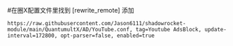 #在圈X配置文件里找到 [rewrite_remote] 添加
```
https://raw.githubusercontent.com/Jason6111/shadowrocket-module/main/QuantumultX/AD/YouTube.conf, tag=Youtube AdsBlock, update-interval=172800, opt-parser=false, enabled=true
```
